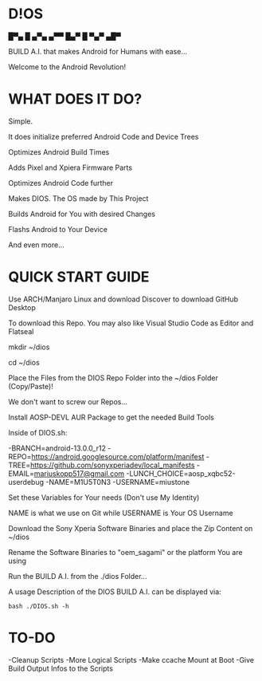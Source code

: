 # D!OS

 █▀▄ █ ▄▀▄ ▄▀▀ 
 █▄▀ █ ▀▄▀ ▄█▀ 


BUILD A.I. that makes Android for Humans with ease...

Welcome to the Android Revolution!

# WHAT DOES IT DO?

Simple. 

It does initialize preferred Android Code and Device Trees

Optimizes Android Build Times

Adds Pixel and Xpiera Firmware Parts

Optimizes Android Code further

Makes DIOS. The OS made by This Project

Builds Android for You with desired Changes

Flashs Android to Your Device

And even more...


# QUICK START GUIDE

Use ARCH/Manjaro Linux and download Discover to download GitHub Desktop

To download this Repo. You may also like Visual Studio Code as Editor and Flatseal

mkdir ~/dios

cd ~/dios

Place the Files from the DIOS Repo Folder into the ~/dios Folder (Copy/Paste)!

We don't want to screw our Repos...

Install AOSP-DEVL AUR Package to get the needed Build Tools


Inside of DIOS.sh:

-BRANCH=android-13.0.0_r12
-REPO=https://android.googlesource.com/platform/manifest
-TREE=https://github.com/sonyxperiadev/local_manifests
-EMAIL=mariuskopp517@gmail.com
-LUNCH_CHOICE=aosp_xqbc52-userdebug
-NAME=M1U5T0N3
-USERNAME=miustone

Set these Variables for Your needs (Don't use My Identity)

NAME is what we use on Git while USERNAME is Your OS Username

Download the Sony Xperia Software Binaries and place the Zip Content on ~/dios

Rename the Software Binaries to "oem_sagami" or the platform You are using

Run the BUILD A.I. from the ./dios Folder...

A usage Description of the DIOS BUILD A.I. can be displayed via:
```
bash ./DIOS.sh -h
```


# TO-DO

-Cleanup Scripts
-More Logical Scripts
-Make ccache Mount at Boot
-Give Build Output Infos to the Scripts

